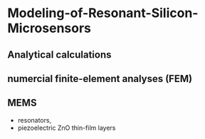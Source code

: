 # Modeling-of-Resonant-Silicon-Microsensors

## Analytical calculations 

## numercial finite-element analyses (FEM)

## MEMS 
- resonators,
- piezoelectric ZnO thin-film layers
